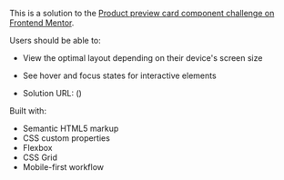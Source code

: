 This is a solution to the [Product preview card component challenge on Frontend Mentor](https://www.frontendmentor.io/challenges/product-preview-card-component-GO7UmttRfa).

Users should be able to:

- View the optimal layout depending on their device's screen size
- See hover and focus states for interactive elements

- Solution URL: ()

Built with:

- Semantic HTML5 markup
- CSS custom properties
- Flexbox
- CSS Grid
- Mobile-first workflow